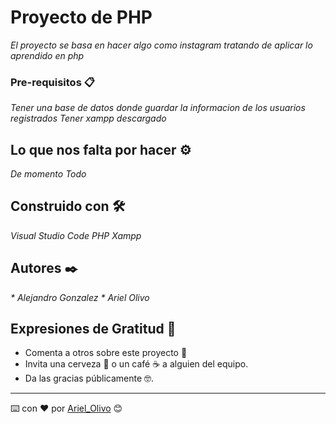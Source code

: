 # Proyecto de PHP

_El proyecto se basa en hacer algo como instagram tratando de aplicar lo aprendido en php_

### Pre-requisitos 📋

_Tener una base de datos donde guardar la informacion de los usuarios registrados_
_Tener xampp descargado_

## Lo que nos falta por hacer ⚙️

_De momento Todo_


## Construido con 🛠️

_Visual Studio Code_
_PHP_
_Xampp_


## Autores ✒️

_* Alejandro Gonzalez_
_* Ariel Olivo_


## Expresiones de Gratitud 🎁

* Comenta a otros sobre este proyecto 📢
* Invita una cerveza 🍺 o un café ☕ a alguien del equipo. 
* Da las gracias públicamente 🤓.




---
⌨️ con ❤️ por [Ariel_Olivo](https://github.com/arielolivo) 😊
